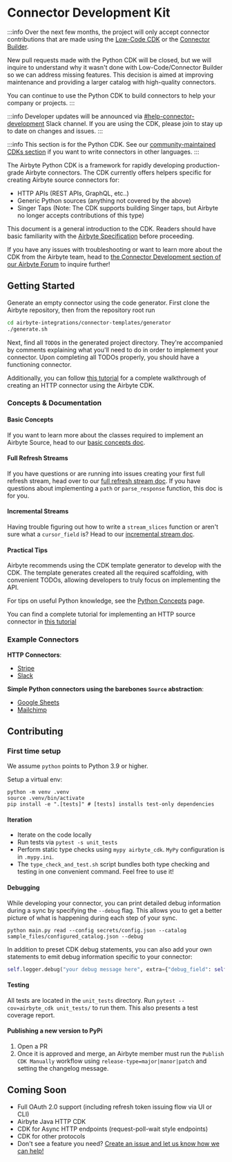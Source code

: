 # Connector Development Kit

:::info
Over the next few months, the project will only accept connector contributions that are made using the
[Low-Code CDK](https://docs.airbyte.com/connector-development/config-based/low-code-cdk-overview) or the
[Connector Builder](https://docs.airbyte.com/connector-development/connector-builder-ui/overview).

New pull requests made with the Python CDK will be closed, but we will inquire to understand why it wasn't done with
Low-Code/Connector Builder so we can address missing features. This decision is aimed at improving maintenance and
providing a larger catalog with high-quality connectors.

You can continue to use the Python CDK to build connectors to help your company or projects.
:::

:::info
Developer updates will be announced via
[#help-connector-development](https://airbytehq.slack.com/archives/C027KKE4BCZ) Slack channel. If you are using the
CDK, please join to stay up to date on changes and issues.
:::

:::info
This section is for the Python CDK. See our
[community-maintained CDKs section](../README.md#community-maintained-cdks) if you want to write connectors in other
languages.
:::

The Airbyte Python CDK is a framework for rapidly developing production-grade Airbyte connectors. The CDK currently
offers helpers specific for creating Airbyte source connectors for:

- HTTP APIs \(REST APIs, GraphQL, etc..\)
- Generic Python sources \(anything not covered by the above\)
- Singer Taps (Note: The CDK supports building Singer taps, but Airbyte no longer accepts contributions of this type)

This document is a general introduction to the CDK. Readers should have basic familiarity with the
[Airbyte Specification](https://docs.airbyte.com/understanding-airbyte/airbyte-protocol/) before proceeding.

If you have any issues with troubleshooting or want to learn more about the CDK from the Airbyte team, head to 
[the Connector Development section of our Airbyte Forum](https://github.com/airbytehq/airbyte/discussions) to
inquire further!

## Getting Started

Generate an empty connector using the code generator. First clone the Airbyte repository, then from the repository
root run

```bash
cd airbyte-integrations/connector-templates/generator
./generate.sh
```

Next, find all `TODO`s in the generated project directory. They're accompanied by comments explaining what you'll
need to do in order to implement your connector. Upon completing all TODOs properly, you should have a functioning connector.

Additionally, you can follow [this tutorial](../tutorials/cdk-tutorial-python-http/getting-started.md) for a complete walkthrough of creating an HTTP connector using the Airbyte CDK.

### Concepts & Documentation

#### Basic Concepts

If you want to learn more about the classes required to implement an Airbyte Source, head to our [basic concepts doc](basic-concepts.md).

#### Full Refresh Streams

If you have questions or are running into issues creating your first full refresh stream, head over to our [full refresh stream doc](full-refresh-stream.md). If you have questions about implementing a `path` or `parse_response` function, this doc is for you.

#### Incremental Streams

Having trouble figuring out how to write a `stream_slices` function or aren't sure what a `cursor_field` is? Head to our [incremental stream doc](incremental-stream.md).

#### Practical Tips

Airbyte recommends using the CDK template generator to develop with the CDK. The template generates created all the required scaffolding, with convenient TODOs, allowing developers to truly focus on implementing the API.

For tips on useful Python knowledge, see the [Python Concepts](python-concepts.md) page.

You can find a complete tutorial for implementing an HTTP source connector in [this tutorial](../tutorials/cdk-tutorial-python-http/getting-started.md)

### Example Connectors

**HTTP Connectors**:

- [Stripe](https://github.com/airbytehq/airbyte/blob/master/airbyte-integrations/connectors/source-stripe/source_stripe/source.py)
- [Slack](https://github.com/airbytehq/airbyte/blob/master/airbyte-integrations/connectors/source-slack/source_slack/source.py)

**Simple Python connectors using the barebones `Source` abstraction**:

- [Google Sheets](https://github.com/airbytehq/airbyte/blob/master/airbyte-integrations/connectors/source-google-sheets/source_google_sheets/source.py)
- [Mailchimp](https://github.com/airbytehq/airbyte/blob/master/airbyte-integrations/connectors/source-mailchimp/source_mailchimp/source.py)

## Contributing

### First time setup

We assume `python` points to Python 3.9 or higher.

Setup a virtual env:

```text
python -m venv .venv
source .venv/bin/activate
pip install -e ".[tests]" # [tests] installs test-only dependencies
```

#### Iteration

- Iterate on the code locally
- Run tests via `pytest -s unit_tests`
- Perform static type checks using `mypy airbyte_cdk`. `MyPy` configuration is in `.mypy.ini`.
- The `type_check_and_test.sh` script bundles both type checking and testing in one convenient command. Feel free to use it!

#### Debugging

While developing your connector, you can print detailed debug information during a sync by specifying the `--debug` flag. This allows you to get a better picture of what is happening during each step of your sync.

```text
python main.py read --config secrets/config.json --catalog sample_files/configured_catalog.json --debug
```

In addition to preset CDK debug statements, you can also add your own statements to emit debug information specific to your connector:

```python
self.logger.debug("your debug message here", extra={"debug_field": self.value})
```

#### Testing

All tests are located in the `unit_tests` directory. Run `pytest --cov=airbyte_cdk unit_tests/` to run them. This also presents a test coverage report.

#### Publishing a new version to PyPi

1. Open a PR
2. Once it is approved and merge, an Airbyte member must run the `Publish CDK Manually` workflow using `release-type=major|manor|patch` and setting the changelog message.

## Coming Soon

- Full OAuth 2.0 support \(including refresh token issuing flow via UI or CLI\)
- Airbyte Java HTTP CDK
- CDK for Async HTTP endpoints \(request-poll-wait style endpoints\)
- CDK for other protocols
- Don't see a feature you need? [Create an issue and let us know how we can help!](https://github.com/airbytehq/airbyte/issues/new?assignees=&labels=type%2Fenhancement&template=feature-request.md&title=)
